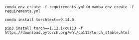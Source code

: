`conda env create -f requirements.yml` or `mamba env create -f requirements.yml`

`conda install torchtext==0.14.0`

`pip3 install torch==1.12.1+cu113 -f https://download.pytorch.org/whl/cu113/torch_stable.html`
